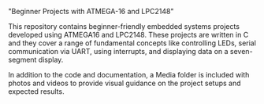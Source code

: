 "Beginner Projects with ATMEGA-16 and LPC2148" 

This repository contains beginner-friendly embedded systems projects developed using ATMEGA16 and LPC2148. These projects are written in C and they cover a range of fundamental concepts like controlling LEDs, serial communication via UART, using interrupts, and displaying data on a seven-segment display.

In addition to the code and documentation, a Media folder is included with photos and videos to provide visual guidance on the project setups and expected results.
